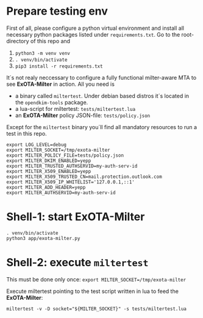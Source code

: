 # Prepare testing env
First of all, please configure a python virtual environment and install all necessary python packages listed under `requirements.txt`. Go to the root-directory of this repo and
1. `python3 -m venv venv`
1. `. venv/bin/activate`
1. `pip3 install -r requirements.txt`

It´s not realy neccessary to configure a fully functional milter-aware MTA to see **ExOTA-Milter** in action. All you need is 
* a binary called `miltertest`. Under debian based distros it´s located in the `opendkim-tools` package.
* a lua-script for miltertest: `tests/miltertest.lua`
* an **ExOTA-Milter** policy JSON-file: `tests/policy.json`

Except for the `miltertest` binary you´ll find all mandatory resources to run a test in this repo.

```
export LOG_LEVEL=debug
export MILTER_SOCKET=/tmp/exota-milter
export MILTER_POLICY_FILE=tests/policy.json
export MILTER_DKIM_ENABLED=yepp
export MILTER_TRUSTED_AUTHSERVID=my-auth-serv-id
export MILTER_X509_ENABLED=yepp
export MILTER_X509_TRUSTED_CN=mail.protection.outlook.com
export MILTER_X509_IP_WHITELIST='127.0.0.1,::1'
export MILTER_ADD_HEADER=yepp
export MILTER_AUTHSERVID=my-auth-serv-id
```

# Shell-1: start ExOTA-Milter
```
. venv/bin/activate
python3 app/exota-milter.py
```

# Shell-2: execute `miltertest`
This must be done only once: `export MILTER_SOCKET=/tmp/exota-milter`

Execute miltertest pointing to the test script written in lua to feed the **ExOTA-Milter**:

`miltertest -v -D socket="${MILTER_SOCKET}" -s tests/miltertest.lua`